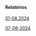 #### Relatórios

[01-08.2024](Relatorios/relatorio1_01.08.2024.md)

[07-08-2024](Relatorios/relatorio2_07.08.2024.md)